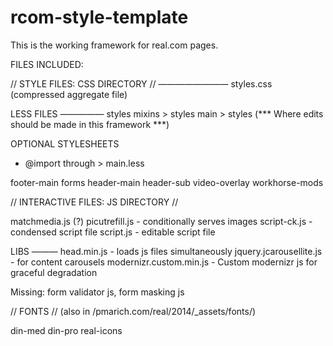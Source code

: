 rcom-style-template
===================

This is the working framework for real.com pages.


FILES INCLUDED:

// STYLE FILES: CSS DIRECTORY //
————————
styles.css (compressed aggregate file)

LESS FILES
—————
styles
mixins > styles
main > styles (*** Where edits should be made in this framework ***)

OPTIONAL STYLESHEETS
* @import through > main.less

footer-main
forms
header-main
header-sub
video-overlay
workhorse-mods


// INTERACTIVE FILES: JS DIRECTORY //

matchmedia.js 		(?)
picutrefill.js 		- conditionally serves images
script-ck.js 		- condensed script file
script.js 		- editable script file

LIBS
———
head.min.js		- loads js files simultaneously
jquery.jcarousellite.js	- for content carousels
modernizr.custom.min.js	- Custom modernizr js for graceful degradation

Missing: form validator js, form masking js


// FONTS //
(also in /pmarich.com/real/2014/_assets/fonts/)

din-med
din-pro
real-icons

